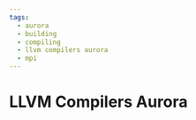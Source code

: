 ```yaml
---
tags:
  - aurora
  - building
  - compiling
  - llvm compilers aurora
  - mpi
---
```


# LLVM Compilers Aurora
